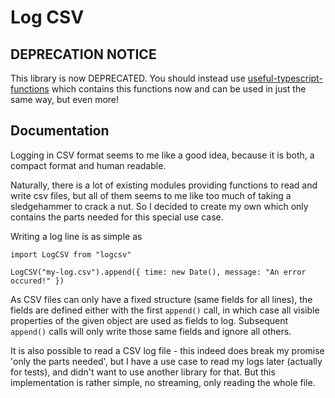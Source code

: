 # Log CSV

## DEPRECATION NOTICE

This library is now DEPRECATED. You should instead use [useful-typescript-functions](https://github.com/jschirrmacher/useful-typescript-functions) which contains this functions now and can be used in just the same way, but even more!

## Documentation

Logging in CSV format seems to me like a good idea, because it is both, a compact format and human readable.

Naturally, there is a lot of existing modules providing functions to read and write csv files, but all of them seems to me like too much of taking a sledgehammer to crack a nut. So I decided to create my own which only contains the parts needed for this special use case.

Writing a log line is as simple as

    import LogCSV from "logcsv"

    LogCSV("my-log.csv").append({ time: new Date(), message: "An error occured!" })

As CSV files can only have a fixed structure (same fields for all lines), the fields are defined either with the first `append()` call, in which case all visible properties of the given object are used as fields to log. Subsequent `append()` calls will only write those same fields and ignore all others.

It is also possible to read a CSV log file - this indeed does break my promise 'only the parts needed', but I have a use case to read my logs later (actually for tests), and didn't want to use another library for that. But this implementation is rather simple, no streaming, only reading the whole file.
